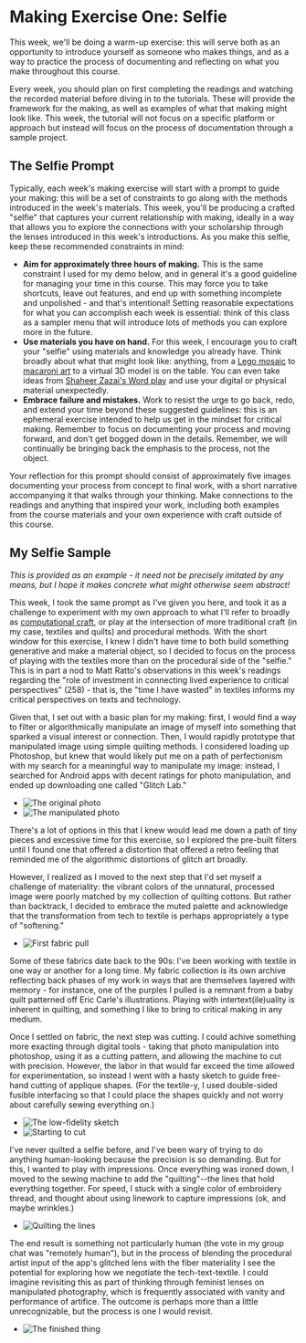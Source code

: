 # Making Exercise One: Selfie

This week, we'll be doing a warm-up exercise: this will serve both as an opportunity to introduce yourself as someone who makes things, and as a way to practice the process of documenting and reflecting on what you make throughout this course.

Every week, you should plan on first completing the readings and watching the recorded material before diving in to the tutorials. These will provide the framework for the making, as well as examples of what that making might look like. This week, the tutorial will not focus on a specific platform or approach but instead will focus on the process of documentation through a sample project.

## The Selfie Prompt

Typically, each week's making exercise will start with a prompt to guide your making: this will be a set of constraints to go along with the methods introduced in the week's materials. This week, you'll be producing a crafted "selfie" that captures your current relationship with making, ideally in a way that allows you to explore the connections with your scholarship through the lenses introduced in this week's introductions. As you make this selfie, keep these recommended constraints in mind:

- **Aim for approximately three hours of making.** This is the same constraint I used for my demo below, and in general it's a good guideline for managing your time in this course. This may force you to take shortcuts, leave out features, and end up with something incomplete and unpolished - and that's intentional! Setting reasonable expectations for what you can accomplish each week is essential: think of this class as a sampler menu that will introduce lots of methods you can explore more in the future.
- **Use materials you have on hand.** For this week, I encourage you to craft your "selfie" using materials and knowledge you already have. Think broadly about what that might look like: anything, from a [Lego mosaic](https://www.brothers-brick.com/2020/07/01/lego-art-revealed-as-mosaics-of-the-beatles-marilyn-monroe-star-wars-sith-and-iron-man-news/) to [macaroni art](https://www.boothbayregister.com/article/memory-bench-proposed-boothbay-harbor-artist/9953) to a virtual 3D model is on the table. You can even take ideas from [Shaheer Zazai's Word play](https://www.cbc.ca/arts/how-to-weave-an-afghan-rug-using-microsoft-word-1.4612765) and use your digital or physical material unexpectedly.
- **Embrace failure and mistakes.** Work to resist the urge to go back, redo, and extend your time beyond these suggested guidelines: this is an ephemeral exercise intended to help us get in the mindset for critical making. Remember to focus on documenting your process and moving forward, and don't get bogged down in the details. Remember, we will continually be bringing back the emphasis to the process, not the object.

Your reflection for this prompt should consist of approximately five images documenting your process from concept to final work, with a short narrative accompanying it that walks through your thinking. Make connections to the readings and anything that inspired your work, including both examples from the course materials and your own experience with craft outside of this course.

## My Selfie Sample

*This is provided as an example - it need not be precisely imitated by any means, but I hope it makes concrete what might otherwise seem abstract!*

This week, I took the same prompt as I've given you here, and took it as a challenge to experiment with my own approach to what I'll refer to broadly as [computational craft](https://www.youtube.com/watch?v=mwtKiwQxyKY), or play at the intersection of more traditional craft (in my case, textiles and quilts) and procedural methods. With the short window for this exercise, I knew I didn't have time to both build something generative and make a material object, so I decided to focus on the process of playing with the textiles more than on the procedural side of the "selfie." This is in part a nod to Matt Ratto's observations in this week's readings regarding the "role of investment in connecting lived experience to critical perspectives" (258) - that is, the "time I have wasted" in textiles informs my critical perspectives on texts and technology.

Given that, I set out with a basic plan for my making: first, I would find a way to filter or algorithmically manipulate an image of myself into something that sparked a visual interest or connection. Then, I would rapidly prototype that manipulated image using simple quilting methods. I considered loading up Photoshop, but knew that would likely put me on a path of perfectionism with my search for a meaningful way to manipulate my image: instead, I searched for Android apps with decent ratings for photo manipulation, and ended up downloading one called "Glitch Lab."

- ![The original photo](../img/original.jpg)
- ![The manipulated photo](../img/glitched.png)

There's a lot of options in this that I knew would lead me down a path of tiny pieces and excessive time for this exercise, so I explored the pre-built filters until I found one that offered a distortion that offered a retro feeling that reminded me of the algorithmic distortions of glitch art broadly.

However, I realized as I moved to the next step that I'd set myself a challenge of materiality: the vibrant colors of the unnatural, processed image were poorly matched by my collection of quilting cottons. But rather than backtrack, I decided to embrace the muted palette and acknowledge that the transformation from tech to textile is perhaps appropriately a type of "softening."

- ![First fabric pull](../img/fabric.jpg)

Some of these fabrics date back to the 90s: I've been working with textile in one way or another for a long time. My fabric collection is its own archive reflecting back phases of my work in ways that are themselves layered with memory - for instance, one of the purples I pulled is a remnant from a baby quilt patterned off Eric Carle's illustrations. Playing with intertext(ile)uality is inherent in quilting, and something I like to bring to critical making in any medium.

Once I settled on fabric, the next step was cutting. I could achive something more exacting through digital tools - taking that photo manipulation into photoshop, using it as a cutting pattern, and allowing the machine to cut with precision. However, the labor in that would far exceed the time allowed for experimentation, so instead I went with a hasty sketch to guide free-hand cutting of applique shapes. (For the textile-y, I used double-sided fusible interfacing so that I could place the shapes quickly and not worry about carefully sewing everything on.)

- ![The low-fidelity sketch](../img/sketch.jpg)
- ![Starting to cut](../img/cutting.jpg)

I've never quilted a selfie before, and I've been wary of trying to do anything human-looking because the precision is so demanding. But for this, I wanted to play with impressions. Once everything was ironed down, I moved to the sewing machine to add the "quilting"--the lines that hold everything together. For speed, I stuck with a single color of embroidery thread, and thought about using linework to capture impressions (ok, and maybe wrinkles.)

- ![Quilting the lines](../img/quilting.jpg)

The end result is something not particularly human (the vote in my group chat was "remotely human"), but in the process of blending the procedural artist input of the app's glitched lens with the fiber materiality I see the potential for exploring how we negotiate the tech-text-textile. I could imagine revisiting this as part of thinking through feminist lenses on manipulated photography, which is frequently associated with vanity and performance of artifice. The outcome is perhaps more than a little unrecognizable, but the process is one I would revisit.

- ![The finished thing](../img/complete.jpg)

